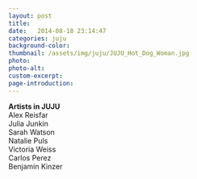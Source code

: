 ```yaml
---
layout: post
title: 
date:   2014-08-18 23:14:47
categories: juju
background-color: 
thumbnail: /assets/img/juju/JUJU_Hot_Dog_Woman.jpg
photo: 
photo-alt: 
custom-excerpt: 
page-introduction: 
---
```

**Artists in JUJU**<br>
Alex Reisfar<br>
Julia Junkin<br>
Sarah Watson<br>
Natalie Puls<br>
Victoria Weiss<br>
Carlos Perez<br>
Benjamin Kinzer<br>